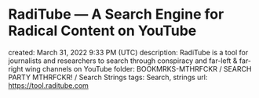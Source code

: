 # RadiTube — A Search Engine for Radical Content on YouTube

created: March 31, 2022 9:33 PM (UTC)
description: RadiTube is a tool for journalists and researchers to search through conspiracy and far-left & far-right wing channels on YouTube
folder: BOOKMRKS-MTHRFCKR / SEARCH PARTY MTHRFCKR! / Search Strings
tags: Search, strings
url: https://tool.raditube.com
